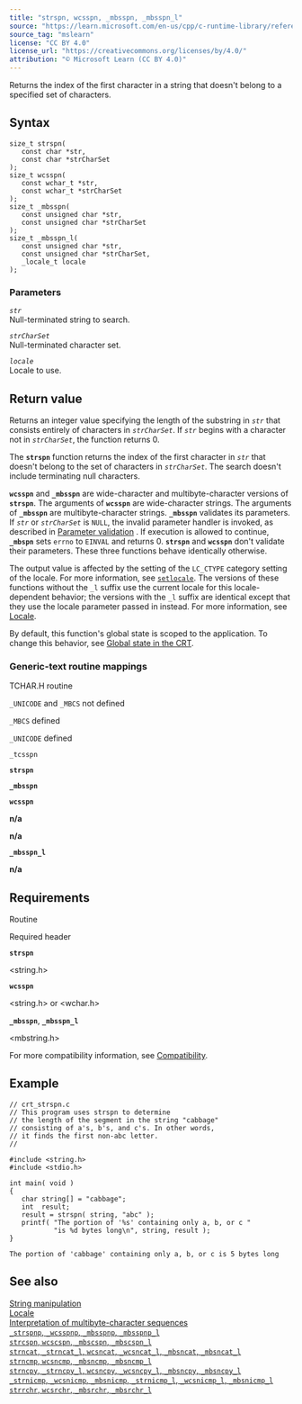 ```yaml
---
title: "strspn, wcsspn, _mbsspn, _mbsspn_l"
source: "https://learn.microsoft.com/en-us/cpp/c-runtime-library/reference/strspn-wcsspn-mbsspn-mbsspn-l?view=msvc-170"
source_tag: "mslearn"
license: "CC BY 4.0"
license_url: "https://creativecommons.org/licenses/by/4.0/"
attribution: "© Microsoft Learn (CC BY 4.0)"
---
```

Returns the index of the first character in a string that doesn't belong to a specified set of characters.

## Syntax

```
size_t strspn(
   const char *str,
   const char *strCharSet
);
size_t wcsspn(
   const wchar_t *str,
   const wchar_t *strCharSet
);
size_t _mbsspn(
   const unsigned char *str,
   const unsigned char *strCharSet
);
size_t _mbsspn_l(
   const unsigned char *str,
   const unsigned char *strCharSet,
   _locale_t locale
);
```

### Parameters

_`str`_  
Null-terminated string to search.

_`strCharSet`_  
Null-terminated character set.

_`locale`_  
Locale to use.

## Return value

Returns an integer value specifying the length of the substring in _`str`_ that consists entirely of characters in _`strCharSet`_. If _`str`_ begins with a character not in _`strCharSet`_, the function returns 0.

The **`strspn`** function returns the index of the first character in _`str`_ that doesn't belong to the set of characters in _`strCharSet`_. The search doesn't include terminating null characters.

**`wcsspn`** and **`_mbsspn`** are wide-character and multibyte-character versions of **`strspn`**. The arguments of **`wcsspn`** are wide-character strings. The arguments of **`_mbsspn`** are multibyte-character strings. **`_mbsspn`** validates its parameters. If _`str`_ or _`strCharSet`_ is `NULL`, the invalid parameter handler is invoked, as described in [Parameter validation](https://learn.microsoft.com/en-us/cpp/c-runtime-library/parameter-validation?view=msvc-170) . If execution is allowed to continue, **`_mbspn`** sets `errno` to `EINVAL` and returns 0. **`strspn`** and **`wcsspn`** don't validate their parameters. These three functions behave identically otherwise.

The output value is affected by the setting of the `LC_CTYPE` category setting of the locale. For more information, see [`setlocale`](https://learn.microsoft.com/en-us/cpp/c-runtime-library/reference/setlocale-wsetlocale?view=msvc-170). The versions of these functions without the `_l` suffix use the current locale for this locale-dependent behavior; the versions with the `_l` suffix are identical except that they use the locale parameter passed in instead. For more information, see [Locale](https://learn.microsoft.com/en-us/cpp/c-runtime-library/locale?view=msvc-170).

By default, this function's global state is scoped to the application. To change this behavior, see [Global state in the CRT](https://learn.microsoft.com/en-us/cpp/c-runtime-library/global-state?view=msvc-170).

### Generic-text routine mappings

TCHAR.H routine

`_UNICODE` and `_MBCS` not defined

`_MBCS` defined

`_UNICODE` defined

`_tcsspn`

**`strspn`**

**`_mbsspn`**

**`wcsspn`**

**n/a**

**n/a**

**`_mbsspn_l`**

**n/a**

## Requirements

Routine

Required header

**`strspn`**

<string.h>

**`wcsspn`**

<string.h> or <wchar.h>

**`_mbsspn`**, **`_mbsspn_l`**

<mbstring.h>

For more compatibility information, see [Compatibility](https://learn.microsoft.com/en-us/cpp/c-runtime-library/compatibility?view=msvc-170).

## Example

```
// crt_strspn.c
// This program uses strspn to determine
// the length of the segment in the string "cabbage"
// consisting of a's, b's, and c's. In other words,
// it finds the first non-abc letter.
//

#include <string.h>
#include <stdio.h>

int main( void )
{
   char string[] = "cabbage";
   int  result;
   result = strspn( string, "abc" );
   printf( "The portion of '%s' containing only a, b, or c "
           "is %d bytes long\n", string, result );
}
```

```
The portion of 'cabbage' containing only a, b, or c is 5 bytes long
```

## See also

[String manipulation](https://learn.microsoft.com/en-us/cpp/c-runtime-library/string-manipulation-crt?view=msvc-170)  
[Locale](https://learn.microsoft.com/en-us/cpp/c-runtime-library/locale?view=msvc-170)  
[Interpretation of multibyte-character sequences](https://learn.microsoft.com/en-us/cpp/c-runtime-library/interpretation-of-multibyte-character-sequences?view=msvc-170)  
[`_strspnp`, `_wcsspnp`, `_mbsspnp`, `_mbsspnp_l`](https://learn.microsoft.com/en-us/cpp/c-runtime-library/reference/strspnp-wcsspnp-mbsspnp-mbsspnp-l?view=msvc-170)  
[`strcspn`, `wcscspn`, `_mbscspn`, `_mbscspn_l`](https://learn.microsoft.com/en-us/cpp/c-runtime-library/reference/strcspn-wcscspn-mbscspn-mbscspn-l?view=msvc-170)  
[`strncat`, `_strncat_l`, `wcsncat`, `_wcsncat_l`, `_mbsncat`, `_mbsncat_l`](https://learn.microsoft.com/en-us/cpp/c-runtime-library/reference/strncat-strncat-l-wcsncat-wcsncat-l-mbsncat-mbsncat-l?view=msvc-170)  
[`strncmp`, `wcsncmp`, `_mbsncmp`, `_mbsncmp_l`](https://learn.microsoft.com/en-us/cpp/c-runtime-library/reference/strncmp-wcsncmp-mbsncmp-mbsncmp-l?view=msvc-170)  
[`strncpy`, `_strncpy_l`, `wcsncpy`, `_wcsncpy_l`, `_mbsncpy`, `_mbsncpy_l`](https://learn.microsoft.com/en-us/cpp/c-runtime-library/reference/strncpy-strncpy-l-wcsncpy-wcsncpy-l-mbsncpy-mbsncpy-l?view=msvc-170)  
[`_strnicmp`, `_wcsnicmp`, `_mbsnicmp`, `_strnicmp_l`, `_wcsnicmp_l`, `_mbsnicmp_l`](https://learn.microsoft.com/en-us/cpp/c-runtime-library/reference/strnicmp-wcsnicmp-mbsnicmp-strnicmp-l-wcsnicmp-l-mbsnicmp-l?view=msvc-170)  
[`strrchr`, `wcsrchr`, `_mbsrchr`, `_mbsrchr_l`](https://learn.microsoft.com/en-us/cpp/c-runtime-library/reference/strrchr-wcsrchr-mbsrchr-mbsrchr-l?view=msvc-170)